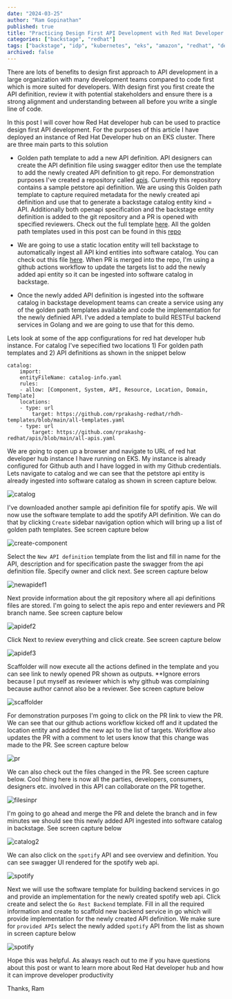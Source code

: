 ```yaml
---
date: "2024-03-25"
author: "Ram Gopinathan"
published: true
title: "Practicing Design First API Development with Red Hat Developer Hub"
categories: ["backstage", "redhat"]
tags: ["backstage", "idp", "kubernetes", "eks", "amazon", "redhat", "developer"]
archived: false
---
```


There are lots of benefits to design first approach to API development in a large organization with many development teams compared to code first which is more suited for developers. With design first you first create the API definition, review it with potential stakeholders and ensure there is a strong alignment and understanding between all before you write a single line of code. 

In this post I will cover how Red Hat developer hub can be used to practice design first API development. For the purposes of this article I have deployed an instance of Red Hat Developer hub on an EKS cluster. There are three main parts to this solution

* Golden path template to add a new API definition. API designers can create the API definition file using swagger editor then use the template to add the newly created API definition to git repo. For demonstration purposes I've created a repository called [apis](https://github.com/rprakashg-redhat/apis). Currently this repository contains a sample petstore api definition. We are using this Golden path template to capture required metadata for the newly created api definition and use that to generate a backstage catalog entity kind = API. Additionally both openapi specification and the backstage entity definition is added to the git repository and a PR is opened with specified reviewers. Check out the full template [here](https://github.com/rprakashg-redhat/rhdh-templates/blob/main/templates/new-api-definition/template.yaml). All the golden path templates used in this post can be found in this [repo](https://github.com/rprakashg-redhat/rhdh-templates)  

* We are going to use a static location entity will tell backstage to automatically ingest all API kind entities into software catalog. You can check out this file [here](https://github.com/rprakashg-redhat/apis/blob/main/all-apis.yaml). When PR is merged into the repo, I'm using a github actions workflow to update the targets list to add the newly added api entity so it can be ingested into software catalog in backstage.

* Once the newly added API definition is ingested into the software catalog in backstage development teams can create a service using any of the golden path templates available and code the implementation for the newly definied API. I've added a template to build RESTFul backend services in Golang and we are going to use that for this demo. 

Lets look at some of the app configurations for red hat developer hub instance. For catalog I've sepecified two locations 1) For golden path templates and 2) API definitions as shown in the snippet below

```
catalog:
    import:
    entityFileName: catalog-info.yaml
    rules:
    - allow: [Component, System, API, Resource, Location, Domain, Template]
    locations:
    - type: url
        target: https://github.com/rprakashg-redhat/rhdh-templates/blob/main/all-templates.yaml
    - type: url
        target: https://github.com/rprakashg-redhat/apis/blob/main/all-apis.yaml
```

We are going to open up a browser and navigate to URL of red hat developer hub instance I have running on EKS. My instance is already configured for Github auth and I have logged in with my Github credentials. Lets navigate to catalog and we can see that the petstore api entity is already ingested into software catalog as shown in screen capture below.

![catalog](../src/images/softwarecatalog.png)

I've downloaded another sample api definition file for spotify apis. We will now use the software template to add the spotify API definition. We can do that by clicking `Create` sidebar navigation option which will bring up a list of golden path templates. See screen capture below

![create-component](../src/images/create-component.png)

Select the `New API definition` template from the list and fill in name for the API, description and for specification paste the swagger from the api definition file. Specify owner and click next. See screen capture below

![newapidef1](../src/images/newapidef1.png)

Next provide information about the git repository where all api definitions files are stored. I'm going to select the apis repo and enter reviewers and PR branch name. See screen capture below

![apidef2](../src/images/apidefinition2.png)

Click Next to review everything and click create. See screen capture below

![apidef3](../src/images/apidef3.png)

Scaffolder will now execute all the actions defined in the template and you can see link to newly opened PR shown as outputs. **Ignore errors because I put myself as reviewer which is why github was complaining because author cannot also be a reviewer. See screen capture below

![scaffolder](../src/images/scaffolder.png)

For demonstration purposes I'm going to click on the PR link to view the PR. We can see that our github actions workflow kicked off and it updated the location entity and added the new api to the list of targets. Workflow also updates the PR with a comment to let users know that this change was made to the PR. See screen capture below

![pr](../src/images/pr1.png)

We can also check out the files changed in the PR. See screen capture below. Cool thing here is now all the parties, developers, consumers, designers etc. involved in this API can collaborate on the PR together.

![filesinpr](../src/images/filesinpr.png)

I'm going to go ahead and merge the PR and delete the branch and in few minutes we should see this newly added API ingested into software catalog in backstage. See screen capture below

![catalog2](../src/images/catalog2.png)

We can also click on the `spotify` API and see overview and definition. You can see swagger UI rendered for the spotify web api.

![spotify](../src/images/spotifyapi.png)

Next we will use the software template for building backend services in go and provide an implementation for the newly created spotify web api. Click create and select the `Go Rest Backend` template. Fill in all the required information and create to scaffold new backend service in go which will provide implementation for the newly created API definition. We make sure for `provided APIs` select the newly added `spotify` API from the list as shown in screen capture below

![spotify](../src/images/spotify-service1.png)

Hope this was helpful. As always reach out to me if you have questions about this post or want to learn more about Red Hat developer hub and how it can improve developer productivity

Thanks,
Ram



